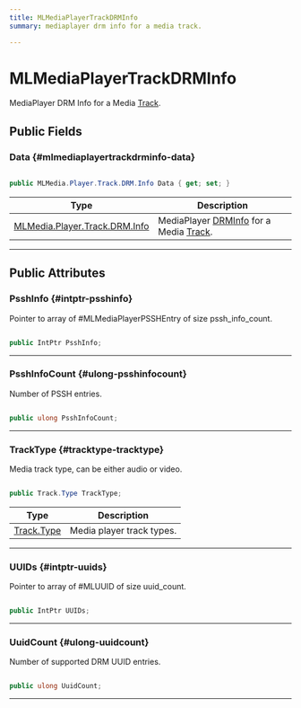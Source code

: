 ```yaml
---
title: MLMediaPlayerTrackDRMInfo
summary: mediaplayer drm info for a media track. 

---
```


# MLMediaPlayerTrackDRMInfo




MediaPlayer DRM Info for a Media [Track](/versioned_docs/version-22-May-2023/unity-api/api/UnityEngine.XR.MagicLeap/MLMedia/Player/Track/UnityEngine.XR.MagicLeap.MLMedia.Player.Track.md).   





## Public Fields

### Data {#mlmediaplayertrackdrminfo-data}

```csharp

public MLMedia.Player.Track.DRM.Info Data { get; set; }

```

| Type | Description  | 
|--|--|
| [MLMedia.Player.Track.DRM.Info](/versioned_docs/version-22-May-2023/unity-api/api/UnityEngine.XR.MagicLeap/MLMedia/Player/Track/DRM/UnityEngine.XR.MagicLeap.MLMedia.Player.Track.DRM.Info.md) | MediaPlayer [DRM](/versioned_docs/version-22-May-2023/unity-api/api/UnityEngine.XR.MagicLeap/MLMedia/Player/Track/DRM/UnityEngine.XR.MagicLeap.MLMedia.Player.Track.DRM.md)[Info](/versioned_docs/version-22-May-2023/unity-api/api/UnityEngine.XR.MagicLeap/MLMedia/Player/Track/DRM/UnityEngine.XR.MagicLeap.MLMedia.Player.Track.DRM.Info.md) for a Media [Track](/versioned_docs/version-22-May-2023/unity-api/api/UnityEngine.XR.MagicLeap/MLMedia/Player/Track/UnityEngine.XR.MagicLeap.MLMedia.Player.Track.md).  |





-----------

## Public Attributes

### PsshInfo {#intptr-psshinfo}

Pointer to array of #MLMediaPlayerPSSHEntry of size pssh&#95;info&#95;count. 

```csharp

public IntPtr PsshInfo;

```






-----------

### PsshInfoCount {#ulong-psshinfocount}

Number of PSSH entries. 

```csharp

public ulong PsshInfoCount;

```






-----------

### TrackType {#tracktype-tracktype}

Media track type, can be either audio or video. 

```csharp

public Track.Type TrackType;

```

| Type | Description  | 
|--|--|
| [Track.Type](/versioned_docs/version-22-May-2023/unity-api/api/UnityEngine.XR.MagicLeap/MLMedia/Player/Track/UnityEngine.XR.MagicLeap.MLMedia.Player.Track.md#enums-type) | Media player track types.  |





-----------

### UUIDs {#intptr-uuids}

Pointer to array of #MLUUID of size uuid&#95;count. 

```csharp

public IntPtr UUIDs;

```






-----------

### UuidCount {#ulong-uuidcount}

Number of supported DRM UUID entries. 

```csharp

public ulong UuidCount;

```






-----------


